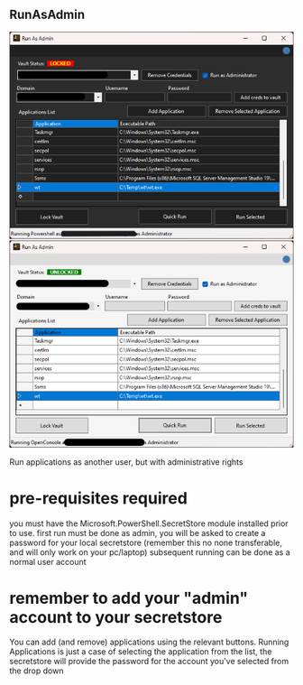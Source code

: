 ## RunAsAdmin ##
![Darkmode](https://github.com/richeaston/RunAsAdmin/blob/main/RunAsAdmin_App_Dark%20v2.0.5.0.png)
![Lightmode](https://github.com/richeaston/RunAsAdmin/blob/main/RunAsAdmin_App_Light%20v2.0.5.0.png)


Run applications as another user, but with administrative rights

# pre-requisites required #
you must have the Microsoft.PowerShell.SecretStore module installed prior to use.
first run must be done as admin, you will be asked to create a password for your local secretstore (remember this no none transferable, and will only work on your pc/laptop) subsequent running can be done as a normal user account

# remember to add your "admin" account to your secretstore #
You can add (and remove) applications using the relevant buttons.
Running Applications is just a case of selecting the application from the list, the secretstore will provide the password for the account you've selected from the drop down

